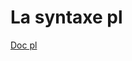 # La syntaxe pl

[Doc pl](https://github.com/plgitlogin/premierlangage/tree/master/repo/plbank/doc)

<!---
Author : Jordan
Validator : Jordan
-->
